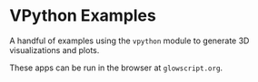 # VPython Examples

A handful of examples using the `vpython` module to generate 3D visualizations and plots.

These apps can be run in the browser at `glowscript.org`.
